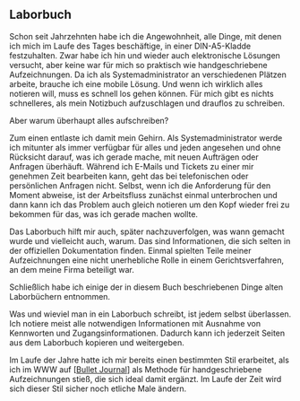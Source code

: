
## Laborbuch

Schon seit Jahrzehnten habe ich die Angewohnheit, alle Dinge, mit denen ich mich
im Laufe des Tages beschäftige, in einer DIN-A5-Kladde festzuhalten.
Zwar habe ich hin und wieder auch elektronische Lösungen versucht, aber keine
war für mich so praktisch wie handgeschriebene Aufzeichnungen.
Da ich als Systemadministrator an verschiedenen Plätzen arbeite, brauche ich
eine mobile Lösung.
Und wenn ich wirklich alles notieren will, muss es schnell los gehen können.
Für mich gibt es nichts schnelleres, als mein Notizbuch aufzuschlagen und
drauflos zu schreiben.

Aber warum überhaupt alles aufschreiben?

Zum einen entlaste ich damit mein Gehirn.
Als Systemadministrator werde ich mitunter als immer verfügbar für alles und
jeden angesehen und ohne Rücksicht darauf, was ich gerade mache, mit neuen
Aufträgen oder Anfragen überhäuft.
Während ich E-Mails und Tickets zu einer mir genehmen Zeit bearbeiten kann,
geht das bei telefonischen oder persönlichen Anfragen nicht.
Selbst, wenn ich die Anforderung für den Moment abweise, ist der Arbeitsfluss
zunächst einmal unterbrochen und dann kann ich das Problem auch gleich
notieren um den Kopf wieder frei zu bekommen für das, was ich gerade machen
wollte.

Das Laborbuch hilft mir auch, später nachzuverfolgen, was wann gemacht wurde
und vielleicht auch, warum.
Das sind Informationen, die sich selten in der offiziellen Dokumentation finden.
Einmal spielten Teile meiner Aufzeichnungen eine nicht unerhebliche Rolle in
einem Gerichtsverfahren, an dem meine Firma beteiligt war.

Schließlich habe ich einige der in diesem Buch beschriebenen Dinge alten
Laborbüchern entnommen.

Was und wieviel man in ein Laborbuch schreibt, ist jedem selbst überlassen.
Ich notiere meist alle notwendigen Informationen mit Ausnahme von Kennworten
und Zugangsinformationen.
Dadurch kann ich jederzeit Seiten aus dem Laborbuch kopieren und weitergeben.

Im Laufe der Jahre hatte ich mir bereits einen bestimmten Stil erarbeitet,
als ich im WWW auf [[Bullet Journal](#bib-www-bulletjournal)] als Methode für
handgeschriebene Aufzeichnungen stieß, die sich ideal damit ergänzt.
Im Laufe der Zeit wird sich dieser Stil sicher noch etliche Male ändern.

